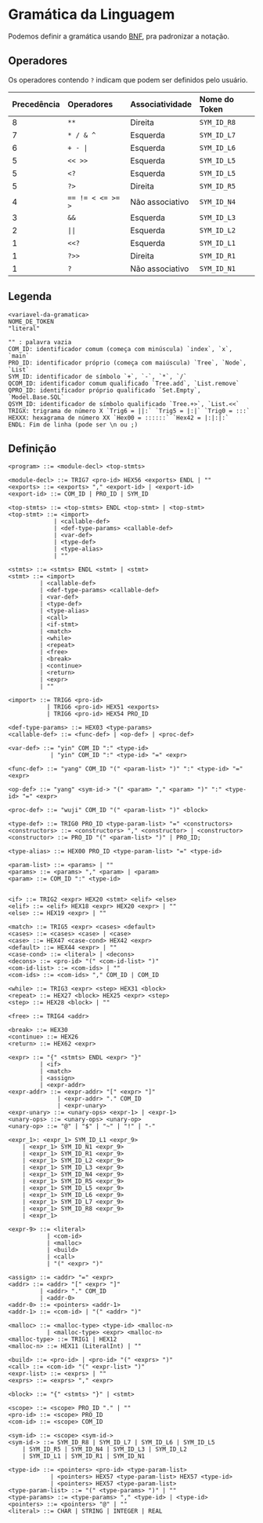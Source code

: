 # Gramática da Linguagem

Podemos definir a gramática usando [BNF](https://en.wikipedia.org/wiki/Backus%E2%80%93Naur_form), pra padronizar a notação.

## Operadores

Os operadores contendo `?` indicam que podem ser definidos pelo usuário.

| Precedência | Operadores        | Associatividade | Nome do Token |
|:------------|:------------------|:----------------|:--------------|
| 8           | `**`              | Direita         | `SYM_ID_R8`   |
| 7           | `* / & ^`         | Esquerda        | `SYM_ID_L7`   |
| 6           | `+ - \|`          | Esquerda        | `SYM_ID_L6`   |
| 5           | `<< >>`           | Esquerda        | `SYM_ID_L5`   |
| 5           | `<?`              | Esquerda        | `SYM_ID_L5`   |
| 5           | `?>`              | Direita         | `SYM_ID_R5`   |
| 4           | `== != < <= >= >` | Não associativo | `SYM_ID_N4`   |
| 3           | `&&`              | Esquerda        | `SYM_ID_L3`   |
| 2           | `\|\|`            | Esquerda        | `SYM_ID_L2`   |
| 1           | `<<?`             | Esquerda        | `SYM_ID_L1`   |
| 1           | `?>>`             | Direita         | `SYM_ID_R1`   |
| 1           | `?`               | Não associativo | `SYM_ID_N1`   |


## Legenda
```
<variavel-da-gramatica>
NOME_DE_TOKEN
"literal"

"" : palavra vazia
COM_ID: identificador comum (começa com minúscula) `index`, `x`, `main`
PRO_ID: identificador próprio (começa com maiúscula) `Tree`, `Node`, `List`
SYM_ID: identificador de símbolo `+`, `-`, `*`, `/`
QCOM_ID: identificador comum qualificado `Tree.add`, `List.remove`
QPRO_ID: identificador próprio qualificado `Set.Empty`, `Model.Base.SQL`
QSYM_ID: identificador de símbolo qualificado `Tree.+>`, `List.<<`
TRIGX: trigrama de número X `Trig6 = ||:` `Trig5 = |:|` `Trig0 = :::`
HEXXX: hexagrama de número XX `Hex00 = ::::::` `Hex42 = |:|:|:`
ENDL: Fim de linha (pode ser \n ou ;)
```

## Definição
```
<program> ::= <module-decl> <top-stmts>

<module-decl> ::= TRIG7 <pro-id> HEX56 <exports> ENDL | ""
<exports> ::= <exports> "," <export-id> | <export-id>
<export-id> ::= COM_ID | PRO_ID | SYM_ID

<top-stmts> ::= <top-stmts> ENDL <top-stmt> | <top-stmt>
<top-stmt> ::= <import>
             | <callable-def>
             | <def-type-params> <callable-def>
             | <var-def>
             | <type-def>
             | <type-alias>
             | ""

<stmts> ::= <stmts> ENDL <stmt> | <stmt>
<stmt> ::= <import>
         | <callable-def>
         | <def-type-params> <callable-def>
         | <var-def>
         | <type-def>
         | <type-alias>
         | <call>
         | <if-stmt>
         | <match>
         | <while>
         | <repeat>
         | <free>
         | <break>
         | <continue>
         | <return>
         | <expr>
         | ""

<import> ::= TRIG6 <pro-id>
           | TRIG6 <pro-id> HEX51 <exports>
           | TRIG6 <pro-id> HEX54 PRO_ID 

<def-type-params> ::= HEX03 <type-params>
<callable-def> ::= <func-def> | <op-def> | <proc-def>

<var-def> ::= "yin" COM_ID ":" <type-id>
            | "yin" COM_ID ":" <type-id> "=" <expr>

<func-def> ::= "yang" COM_ID "(" <param-list> ")" ":" <type-id> "=" <expr>  

<op-def> ::= "yang" <sym-id-> "(" <param> "," <param> ")" ":" <type-id> "=" <expr>

<proc-def> ::= "wuji" COM_ID "(" <param-list> ")" <block>

<type-def> ::= TRIG0 PRO_ID <type-param-list> "=" <constructors>
<constructors> ::= <constructors> "," <constructor> | <constructor>
<constructor> ::= PRO_ID "(" <param-list> ")" | PRO_ID;

<type-alias> ::= HEX00 PRO_ID <type-param-list> "=" <type-id>

<param-list> ::= <params> | ""
<params> ::= <params> "," <param> | <param>
<param> ::= COM_ID ":" <type-id>


<if> ::= TRIG2 <expr> HEX20 <stmt> <elif> <else>
<elif> ::= <elif> HEX18 <expr> HEX20 <expr> | ""
<else> ::= HEX19 <expr> | ""

<match> ::= TRIG5 <expr> <cases> <default>
<cases> ::= <cases> <case> | <case>
<case> ::= HEX47 <case-cond> HEX42 <expr>
<default> ::= HEX44 <expr> | ""
<case-cond> ::= <literal> | <decons> 
<decons> ::= <pro-id> "(" <com-id-list> ")"
<com-id-list> ::= <com-ids> | ""
<com-ids> ::= <com-ids> "," COM_ID | COM_ID

<while> ::= TRIG3 <expr> <step> HEX31 <block>
<repeat> ::= HEX27 <block> HEX25 <expr> <step>
<step> ::= HEX28 <block> | ""

<free> ::= TRIG4 <addr>

<break> ::= HEX30
<continue> ::= HEX26
<return> ::= HEX62 <expr>

<expr> ::= "{" <stmts> ENDL <expr> "}"
         | <if>
         | <match>
         | <assign>
         | <expr-addr>
<expr-addr> ::= <expr-addr> "[" <expr> "]"
              | <expr-addr> "." COM_ID
              | <expr-unary>
<expr-unary> ::= <unary-ops> <expr-1> | <expr-1>
<unary-ops> ::= <unary-ops> <unary-op>
<unary-op> ::= "@" | "$" | "~" | "!" | "-"

<expr_1>: <expr_1> SYM_ID_L1 <expr_9> 
    | <expr_1> SYM_ID_N1 <expr_9> 
    | <expr_1> SYM_ID_R1 <expr_9>
    | <expr_1> SYM_ID_L2 <expr_9>
    | <expr_1> SYM_ID_L3 <expr_9>
    | <expr_1> SYM_ID_N4 <expr_9>
    | <expr_1> SYM_ID_R5 <expr_9>
    | <expr_1> SYM_ID_L5 <expr_9>
    | <expr_1> SYM_ID_L6 <expr_9>
    | <expr_1> SYM_ID_L7 <expr_9>
    | <expr_1> SYM_ID_R8 <expr_9>
    | <expr_1>
    
<expr-9> ::= <literal>
           | <com-id>
           | <malloc>  
           | <build>
           | <call>
           | "(" <expr> ")"
           
<assign> ::= <addr> "=" <expr>
<addr> ::= <addr> "[" <expr> "]"
         | <addr> "." COM_ID
         | <addr-0>
<addr-0> ::= <pointers> <addr-1>
<addr-1> ::= <com-id> | "(" <addr> ")"

<malloc> ::= <malloc-type> <type-id> <malloc-n>
           | <malloc-type> <expr> <malloc-n>
<malloc-type> ::= TRIG1 | HEX12
<malloc-n> ::= HEX11 (LiteralInt) | ""

<build> ::= <pro-id> | <pro-id> "(" <exprs> ")"
<call> ::= <com-id> "(" <expr-list> ")"
<expr-list> ::= <exprs> | ""
<exprs> ::= <exprs> "," <expr>

<block> ::= "{" <stmts> "}" | <stmt>

<scope> ::= <scope> PRO_ID "." | ""
<pro-id> ::= <scope> PRO_ID
<com-id> ::= <scope> COM_ID

<sym-id> ::= <scope> <sym-id->
<sym-id-> ::= SYM_ID_R8 | SYM_ID_L7 | SYM_ID_L6 | SYM_ID_L5
    | SYM_ID_R5 | SYM_ID_N4 | SYM_ID_L3 | SYM_ID_L2
    | SYM_ID_L1 | SYM_ID_R1 | SYM_ID_N1

<type-id> ::= <pointers> <pro-id> <type-param-list>
            | <pointers> HEX57 <type-param-list> HEX57 <type-id>
            | <pointers> HEX57 <type-param-list>
<type-param-list> ::= "(" <type-params> ")" | ""
<type-params> ::= <type-params> "," <type-id> | <type-id>
<pointers> ::= <pointers> "@" | ""
<literal> ::= CHAR | STRING | INTEGER | REAL
```
